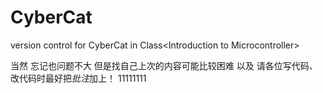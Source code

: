 # CyberCat
version control for CyberCat in Class&lt;Introduction to Microcontroller>



当然 忘记也问题不大 但是找自己上次的内容可能比较困难
以及 请各位写代码、改代码时最好把*批注*加上！
11111111